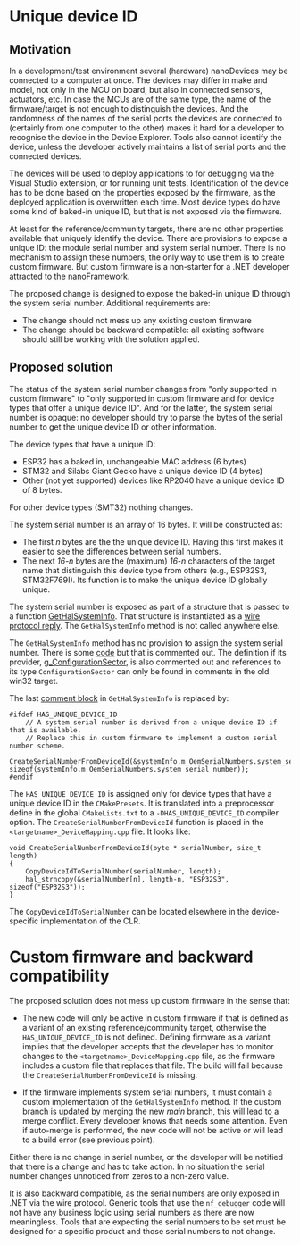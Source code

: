 ﻿# Unique device ID

## Motivation

In a development/test environment several (hardware) nanoDevices may be connected to a computer at once. The devices may differ in make and model, not only in the MCU on board, but also in connected sensors, actuators, etc. In case the MCUs are of the same type, the name of the firmware/target is not enough to distinguish the devices. And the randomness of the names of the serial ports the devices are connected to (certainly from one computer to the other) makes it hard for a developer to recognise the device in the Device Explorer. Tools also cannot identify the device, unless the developer actively maintains a list of serial ports and the connected devices.

The devices will be used to deploy applications to for debugging via the Visual Studio extension, or for running unit tests. Identification of the device has to be done based on the properties exposed by the firmware, as the deployed application is overwritten each time. Most device types do have some kind of baked-in unique ID, but that is not exposed via the firmware.

At least for the reference/community targets, there are no other properties available that uniquely identify the device. There are provisions to expose a unique ID: the module serial number and system serial number. There is no mechanism to assign these numbers, the only way to use them is to create custom firmware. But custom firmware is a non-starter for a .NET developer attracted to the nanoFramework.

The proposed change is designed to expose the baked-in unique ID through the system serial number. Additional requirements are:

- The change should not mess up any existing custom firmware
- The change should be backward compatible: all existing software should still be working with the solution applied.

## Proposed solution

The status of the system serial number changes from "only supported in custom firmware" to "only supported in custom firmware and for device types that offer a unique device ID". And for the latter, the system serial number is opaque: no developer should try to parse the bytes of the serial number to get the unique device ID or other information.

The device types that have a unique ID:

- ESP32 has a baked in, unchangeable MAC address (6 bytes)
- STM32 and Silabs Giant Gecko have a unique device ID (4 bytes)
- Other (not yet supported) devices like RP2040 have a unique device ID of 8 bytes.

For other device types (SMT32) nothing changes.

The system serial number is an array of 16 bytes. It will be constructed as:

- The first *n* bytes are the the unique device ID. Having this first makes it easier to see the differences between serial numbers.
- The next *16-n* bytes are the (maximum) *16-n* characters of the target name that distinguish this device type from others (e.g., ESP32S3, STM32F769I). Its function is to make the unique device ID globally unique.

The system serial number is exposed as part of a structure that is passed to a function [GetHalSystemInfo](https://github.com/nanoframework/nf-interpreter/blob/main/src/HAL/nanoHAL_SystemInformation.cpp#L13). That structure is instantiated as a [wire protocol reply](https://github.com/nanoframework/nf-interpreter/blob/main/src/CLR/Debugger/Debugger.cpp#L1658). The `GetHalSystemInfo` method is not called anywhere else.

The `GetHalSystemInfo` method has no provision to assign the system serial number. There is some [code](https://github.com/nanoframework/nf-interpreter/blob/main/src/HAL/nanoHAL_SystemInformation.cpp#L42) but that is commented out. The definition if its provider, [g_ConfigurationSector](https://github.com/nanoframework/nf-interpreter/blob/main/src/PAL/Include/nanoPAL_Sockets.h#L472), is also commented out and references to its type `ConfigurationSector` can only be found in comments in the old win32 target.

The last [comment block](https://github.com/nanoframework/nf-interpreter/blob/main/src/HAL/nanoHAL_SystemInformation.cpp#L40) in `GetHalSystemInfo` is replaced by:
```
#ifdef HAS_UNIQUE_DEVICE_ID
    // A system serial number is derived from a unique device ID if that is available.
    // Replace this in custom firmware to implement a custom serial number scheme.
    CreateSerialNumberFromDeviceId(&systemInfo.m_OemSerialNumbers.system_serial_number, sizeof(systemInfo.m_OemSerialNumbers.system_serial_number));
#endif
```

The `HAS_UNIQUE_DEVICE_ID` is assigned only for device types that have a unique device ID in the `CMakePresets`. It is translated into a preprocessor define in the global `CMakeLists.txt` to a `-DHAS_UNIQUE_DEVICE_ID` compiler option. The `CreateSerialNumberFromDeviceId` function is placed in the `<targetname>_DeviceMapping.cpp` file. It looks like:
```
void CreateSerialNumberFromDeviceId(byte * serialNumber, size_t length)
{
    CopyDeviceIdToSerialNumber(serialNumber, length);
    hal_strncopy(&serialNumber[n], length-n, "ESP32S3", sizeof("ESP32S3"));
}
```
The `CopyDeviceIdToSerialNumber` can be located elsewhere in the device-specific implementation of the CLR.

# Custom firmware and backward compatibility

The proposed solution does not mess up custom firmware in the sense that:

- The new code will only be active in custom firmware if that is defined as a variant of an existing reference/community target, otherwise the `HAS_UNIQUE_DEVICE_ID` is not defined. Defining firmware as a variant implies that the developer accepts that the developer has to monitor changes to the `<targetname>_DeviceMapping.cpp` file, as the firmware includes a custom file that replaces that file. The build will fail because the `CreateSerialNumberFromDeviceId` is missing.

- If the firmware implements system serial numbers, it must contain a custom implementation of the `GetHalSystemInfo` method. If the custom branch is updated by merging the new *main* branch, this will lead to a merge conflict. Every developer knows that needs some attention. Even if auto-merge is performed, the new code will not be active or will lead to a build error (see previous point).

Either there is no change in serial number, or the developer will be notified that there is a change and has to take action. In no situation the serial number changes unnoticed from zeros to a non-zero value.

It is also backward compatible, as the serial numbers are only exposed in .NET via the wire protocol. Generic tools that use the `nf_debugger` code will not have any business logic using serial numbers as there are now meaningless. Tools that are expecting the serial numbers to be set must be designed for a specific product and those serial numbers to not change.
